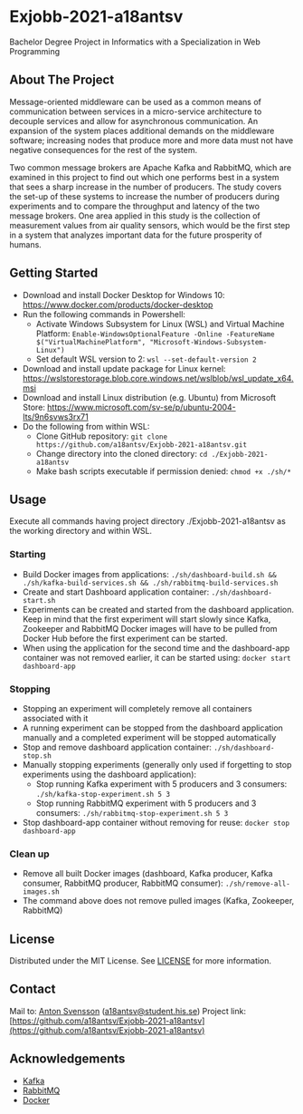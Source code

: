# Exjobb-2021-a18antsv
Bachelor Degree Project in Informatics with a Specialization in Web Programming

## About The Project
Message-oriented middleware can be used as a common means of communication between services in a micro-service architecture to decouple services and allow for asynchronous communication. An expansion of the system places additional demands on the middleware software; increasing nodes that produce more and more data must not have negative consequences for the rest of the system.

Two common message brokers are Apache Kafka and RabbitMQ, which are examined in this project to find out which one performs best in a system that sees a sharp increase in the number of producers. The study covers the set-up of these systems to increase the number of producers during experiments and to compare the throughput and latency of the two message brokers. One area applied in this study is the collection of measurement values from air quality sensors, which would be the first step in a system that analyzes important data for the future prosperity of humans.

## Getting Started
* Download and install Docker Desktop for Windows 10: https://www.docker.com/products/docker-desktop
* Run the following commands in Powershell:
  * Activate Windows Subsystem for Linux (WSL) and Virtual Machine Platform: `Enable-WindowsOptionalFeature -Online -FeatureName $("VirtualMachinePlatform", "Microsoft-Windows-Subsystem-Linux")`
  * Set default WSL version to 2: `wsl --set-default-version 2`
* Download and install update package for Linux kernel: https://wslstorestorage.blob.core.windows.net/wslblob/wsl_update_x64.msi 
* Download and install Linux distribution (e.g. Ubuntu) from Microsoft Store: https://www.microsoft.com/sv-se/p/ubuntu-2004-lts/9n6svws3rx71 
* Do the following from within WSL:
  * Clone GitHub repository: `git clone https://github.com/a18antsv/Exjobb-2021-a18antsv.git`
  * Change directory into the cloned directory: `cd ./Exjobb-2021-a18antsv`
  * Make bash scripts executable if permission denied: `chmod +x ./sh/*`

## Usage
Execute all commands having project directory ./Exjobb-2021-a18antsv as the working directory and within WSL.
### Starting
* Build Docker images from applications: `./sh/dashboard-build.sh && ./sh/kafka-build-services.sh && ./sh/rabbitmq-build-services.sh`
* Create and start Dashboard application container: `./sh/dashboard-start.sh`
* Experiments can be created and started from the dashboard application. Keep in mind that the first experiment will start slowly since Kafka, Zookeeper and RabbitMQ Docker images will have to be pulled from Docker Hub before the first experiment can be started.
* When using the application for the second time and the dashboard-app container was not removed earlier, it can be started using: `docker start dashboard-app`

### Stopping
* Stopping an experiment will completely remove all containers associated with it
* A running experiment can be stopped from the dashboard application manually and a completed experiment will be stopped automatically
* Stop and remove dashboard application container: `./sh/dashboard-stop.sh`
* Manually stopping experiments (generally only used if forgetting to stop experiments using the dashboard application):
  * Stop running Kafka experiment with 5 producers and 3 consumers: `./sh/kafka-stop-experiment.sh 5 3`
  * Stop running RabbitMQ experiment with 5 producers and 3 consumers: `./sh/rabbitmq-stop-experiment.sh 5 3`
* Stop dashboard-app container without removing for reuse: `docker stop dashboard-app`

### Clean up
* Remove all built Docker images (dashboard, Kafka producer, Kafka consumer, RabbitMQ producer, RabbitMQ consumer): `./sh/remove-all-images.sh`
* The command above does not remove pulled images (Kafka, Zookeeper, RabbitMQ)

## License
Distributed under the MIT License. See [LICENSE](https://github.com/a18antsv/Exjobb-2021-a18antsv/blob/main/LICENSE) for more information.

## Contact
Mail to: [Anton Svensson](mailto:a18antsv@student.his.se?subject=[GitHub]%20Exjobb-2021-a18antsv) (a18antsv@student.his.se)
Project link: [https://github.com/a18antsv/Exjobb-2021-a18antsv](https://github.com/a18antsv/Exjobb-2021-a18antsv)

## Acknowledgements
* [Kafka](https://kafka.apache.org/)
* [RabbitMQ](https://www.rabbitmq.com/)
* [Docker](https://www.docker.com/)
